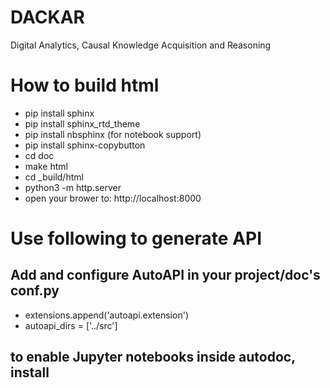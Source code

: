 # DACKAR
Digital Analytics, Causal Knowledge Acquisition and Reasoning

# How to build html
- pip install sphinx
- pip install sphinx_rtd_theme
- pip install nbsphinx (for notebook support)
- pip install sphinx-copybutton
- cd doc
- make html
- cd _build/html
- python3 -m http.server
- open your brower to: http://localhost:8000

# Use following to generate API


## Add and configure AutoAPI in your project/doc's conf.py
- extensions.append('autoapi.extension')
- autoapi_dirs = ['../src']

## to enable Jupyter notebooks inside autodoc, install


